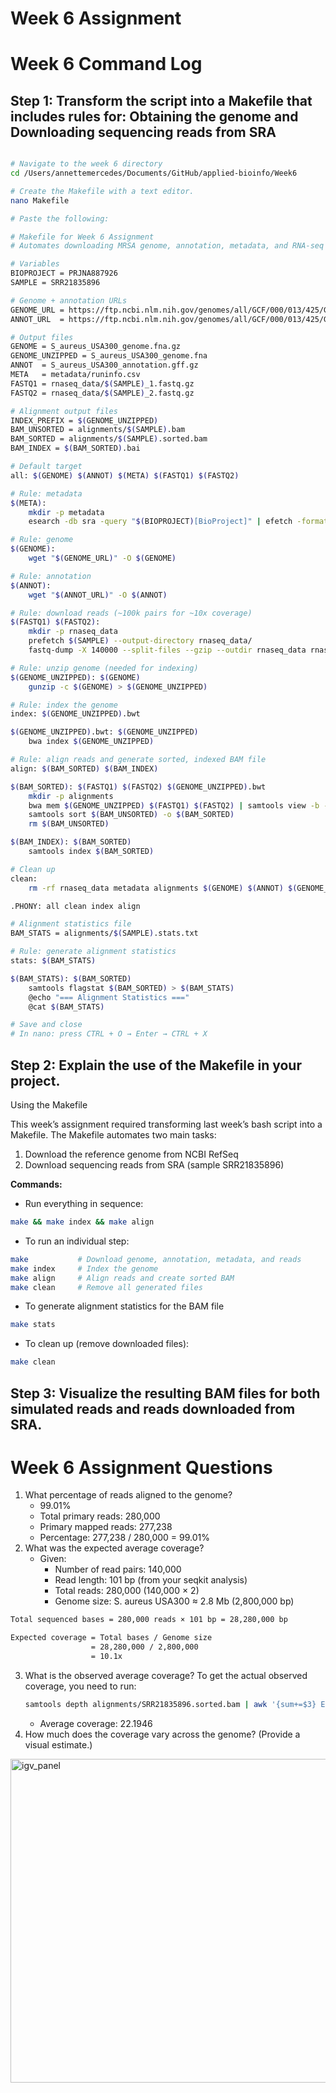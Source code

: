 # Week 6 Assignment

# Week 6 Command Log

## Step 1: Transform the script into a Makefile that includes rules for: Obtaining the genome and Downloading sequencing reads from SRA

```bash

# Navigate to the week 6 directory
cd /Users/annettemercedes/Documents/GitHub/applied-bioinfo/Week6

# Create the Makefile with a text editor.
nano Makefile

# Paste the following:

# Makefile for Week 6 Assignment
# Automates downloading MRSA genome, annotation, metadata, and RNA-seq reads

# Variables
BIOPROJECT = PRJNA887926
SAMPLE = SRR21835896

# Genome + annotation URLs
GENOME_URL = https://ftp.ncbi.nlm.nih.gov/genomes/all/GCF/000/013/425/GCF_000013425.1_ASM1342v1/GCF_000013425.1_ASM1342v1_genomic.fna.gz
ANNOT_URL  = https://ftp.ncbi.nlm.nih.gov/genomes/all/GCF/000/013/425/GCF_000013425.1_ASM1342v1/GCF_000013425.1_ASM1342v1_genomic.gff.gz

# Output files
GENOME = S_aureus_USA300_genome.fna.gz
GENOME_UNZIPPED = S_aureus_USA300_genome.fna
ANNOT  = S_aureus_USA300_annotation.gff.gz
META   = metadata/runinfo.csv
FASTQ1 = rnaseq_data/$(SAMPLE)_1.fastq.gz
FASTQ2 = rnaseq_data/$(SAMPLE)_2.fastq.gz

# Alignment output files
INDEX_PREFIX = $(GENOME_UNZIPPED)
BAM_UNSORTED = alignments/$(SAMPLE).bam
BAM_SORTED = alignments/$(SAMPLE).sorted.bam
BAM_INDEX = $(BAM_SORTED).bai

# Default target
all: $(GENOME) $(ANNOT) $(META) $(FASTQ1) $(FASTQ2)

# Rule: metadata
$(META):
	mkdir -p metadata
	esearch -db sra -query "$(BIOPROJECT)[BioProject]" | efetch -format runinfo > $(META)

# Rule: genome
$(GENOME):
	wget "$(GENOME_URL)" -O $(GENOME)

# Rule: annotation
$(ANNOT):
	wget "$(ANNOT_URL)" -O $(ANNOT)

# Rule: download reads (~100k pairs for ~10x coverage)
$(FASTQ1) $(FASTQ2):
	mkdir -p rnaseq_data
	prefetch $(SAMPLE) --output-directory rnaseq_data/
	fastq-dump -X 140000 --split-files --gzip --outdir rnaseq_data rnaseq_data/$(SAMPLE)/$(SAMPLE).sra

# Rule: unzip genome (needed for indexing)
$(GENOME_UNZIPPED): $(GENOME)
	gunzip -c $(GENOME) > $(GENOME_UNZIPPED)

# Rule: index the genome
index: $(GENOME_UNZIPPED).bwt

$(GENOME_UNZIPPED).bwt: $(GENOME_UNZIPPED)
	bwa index $(GENOME_UNZIPPED)

# Rule: align reads and generate sorted, indexed BAM file
align: $(BAM_SORTED) $(BAM_INDEX)

$(BAM_SORTED): $(FASTQ1) $(FASTQ2) $(GENOME_UNZIPPED).bwt
	mkdir -p alignments
	bwa mem $(GENOME_UNZIPPED) $(FASTQ1) $(FASTQ2) | samtools view -b -o $(BAM_UNSORTED)
	samtools sort $(BAM_UNSORTED) -o $(BAM_SORTED)
	rm $(BAM_UNSORTED)

$(BAM_INDEX): $(BAM_SORTED)
	samtools index $(BAM_SORTED)

# Clean up
clean:
	rm -rf rnaseq_data metadata alignments $(GENOME) $(ANNOT) $(GENOME_UNZIPPED) $(GENOME_UNZIPPED).*

.PHONY: all clean index align

# Alignment statistics file
BAM_STATS = alignments/$(SAMPLE).stats.txt

# Rule: generate alignment statistics
stats: $(BAM_STATS)

$(BAM_STATS): $(BAM_SORTED)
	samtools flagstat $(BAM_SORTED) > $(BAM_STATS)
	@echo "=== Alignment Statistics ===" 
	@cat $(BAM_STATS)

# Save and close
# In nano: press CTRL + O → Enter → CTRL + X
```
## Step 2: Explain the use of the Makefile in your project.

Using the Makefile

This week’s assignment required transforming last week’s bash script into a Makefile. The Makefile automates two main tasks:
1. Download the reference genome from NCBI RefSeq
2. Download sequencing reads from SRA (sample SRR21835896)

**Commands:**
* Run everything in sequence:
```bash
make && make index && make align
```
* To run an individual step:
```bash
make           # Download genome, annotation, metadata, and reads
make index     # Index the genome
make align     # Align reads and create sorted BAM
make clean     # Remove all generated files
```
* To generate alignment statistics for the BAM file
```bash
make stats
```
* To clean up (remove downloaded files):
```bash
make clean
```

## Step 3: Visualize the resulting BAM files for both simulated reads and reads downloaded from SRA.

# Week 6 Assignment Questions

1. What percentage of reads aligned to the genome?
   - 99.01%
   - Total primary reads: 280,000
   - Primary mapped reads: 277,238
   - Percentage: 277,238 / 280,000 = 99.01%
2. What was the expected average coverage?
   - Given:
     * Number of read pairs: 140,000
     * Read length: 101 bp (from your seqkit analysis)
     * Total reads: 280,000 (140,000 × 2)
     * Genome size: S. aureus USA300 ≈ 2.8 Mb (2,800,000 bp)
```bash
Total sequenced bases = 280,000 reads × 101 bp = 28,280,000 bp

Expected coverage = Total bases / Genome size
                  = 28,280,000 / 2,800,000
                  = 10.1x
```
3. What is the observed average coverage?
   To get the actual observed coverage, you need to run:
   ```bash
   samtools depth alignments/SRR21835896.sorted.bam | awk '{sum+=$3} END {print "Average coverage: " sum/NR}'
   ```
   - Average coverage: 22.1946
4. How much does the coverage vary across the genome? (Provide a visual estimate.)
   
<img width="1440" height="518" alt="igv_panel" src="https://github.com/user-attachments/assets/f217e856-e38a-4dc3-8a3f-e47bfd710dad" />

